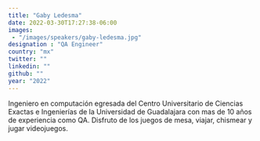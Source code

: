 ```yaml
---
title: "Gaby Ledesma"
date: 2022-03-30T17:27:38-06:00
images: 
 - "/images/speakers/gaby-ledesma.jpg"
designation : "QA Engineer"
country: "mx"
twitter: ""
linkedin: ""
github: ""
year: "2022"
---
```


Ingeniero en computación egresada del Centro Universitario de Ciencias Exactas e Ingenierías de la Universidad de Guadalajara con mas de 10 años de experiencia como QA. Disfruto de los juegos de mesa, viajar, chismear y jugar videojuegos.